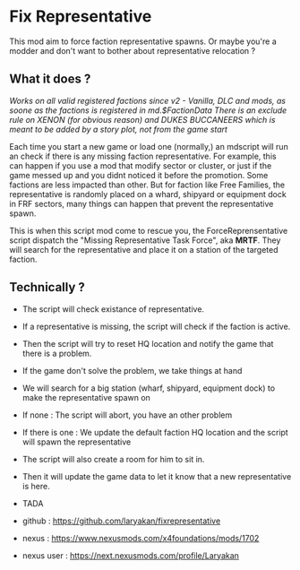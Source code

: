 # Fix Representative
This mod aim to force faction representative spawns. Or maybe you're a modder and don't want to bother about representative relocation ?

## What it does ?
*Works on all valid registered factions since v2 - Vanilla, DLC and mods, as soone as the factions is registered in md.$FactionData*
*There is an exclude rule on XENON (for obvious reason) and DUKES BUCCANEERS which is meant to be added by a story plot, not from the game start*

Each time you start a new game or load one (normally,) an mdscript will run an check if there is any missing faction representative. For example, this can happen if you use a mod that modify sector or cluster, or just if the game messed up and you didnt noticed it before the promotion.
Some factions are less impacted than other. But for faction like Free Families, the representative is randomly placed on a whard, shipyard or equipment dock in FRF sectors, many things can happen that prevent the representative spawn.

This is when this script mod come to rescue you, the ForceReprensentative script dispatch the "Missing Representative Task Force", aka **MRTF**.
They will search for the representative and place it on a station of the targeted faction.

## Technically ?
- The script will check existance of representative.
- If a representative is missing, the script will check if the faction is active.
- Then the script will try to reset HQ location and notify the game that there is a problem.
- If the game don't solve the problem, we take things at hand
- We will search for a big station (wharf, shipyard, equipment dock) to make the representative spawn on
- If none : The script will abort, you have an other problem
- If there is one : We update the default faction HQ location and the script will spawn the representative 
- The script will also create a room for him to sit in.
- Then it will update the game data to let it know that a new representative is here.
- TADA

- github : https://github.com/laryakan/fixrepresentative
- nexus : https://www.nexusmods.com/x4foundations/mods/1702
- nexus user : https://next.nexusmods.com/profile/Laryakan

